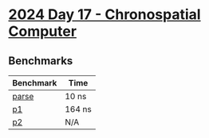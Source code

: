 # [2024 Day 17 - Chronospatial Computer](https://adventofcode.com/2024/day/17)

## Benchmarks

<!-- BEGIN benches -->
| Benchmark                 | Time   |
| ------------------------- | ------ |
| [parse](./src/lib.rs#L11) | 10 ns  |
| [p1](./src/lib.rs#L23)    | 164 ns |
| [p2](./src/lib.rs#L54)    | N/A    |
<!-- END benches -->
<!-- BEGIN other_benches -->

<!-- END other_benches -->
